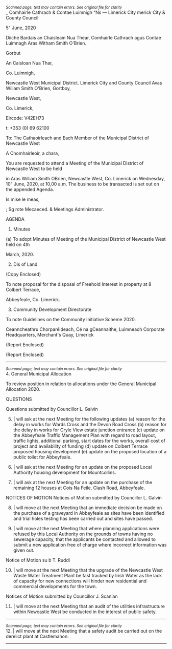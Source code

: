 *<small>Scanned page, text may contain errors. See original file for clarity</small>*  
_ Comhairle Cathrach
& Contae Luimnigh
“Ns — Limerick City
merick City
& County Council

5" June, 2020

Diiche Bardais an Chaisleain Nua Thear,
Comhairle Cathrach agus Contae Luimnagh
Aras Witham Smith O'Brien.

Gorbut

An Caisloan Nua Thar,

Co. Luimnigh,

Newcastle West Municipal District.
Limerick City and County Council
Avas Wiliam Smith O'Brien,
Gortboy,

Newcastle West,

Co. Limerick,

Eircode: V42EH73

t: +353 (0) 69 62100

To: The Cathaoirleach and Each Member of the Municipal District of Newcastle West

A Chomhairleoir, a chara,

You are requested to attend a Meeting of the Municipal District of Newcastle West to be held

in Aras William Smith OBrien, Newcastle West, Co. Limerick on Wednesday, 10” June, 2020,
at 10,00 a.m. The business to be transacted is set out on the appended Agenda.

Is mise le meas,

; Sg rote
Mecaeced. &
Meetings Administrator.

AGENDA

1. Minutes

(a) To adopt Minutes of Meeting of the Municipal District of Newcastle West held on 4th

March, 2020.

2. Dis of Land

(Copy Enclosed)

To note proposal for the disposal of Freehold Interest in property at 8 Colbert Terrace,

Abbeyfeale, Co. Limerick.

3. Community Development Directorate

To note Guidelines on the Community Initiative Scheme 2020.

Ceanncheathru Chorparéideach, Cé na gCeannaithe, Luimneach
Corporate Headquarters, Merchant's Quay, Limerick

(Report Enclosed)

(Report Enclosed)

---
*<small>Scanned page, text may contain errors. See original file for clarity</small>*  
4. General Municipal Allocation

To review position in relation to allocations under the General Municipal Allocation 2020.

QUESTIONS

Questions submitted by Councillor L. Galvin

5. | will ask at the next Meeting for the following updates (a) reason for the delay in
works for Wards Cross and the Devon Road Cross (b) reason for the delay in works for
Cryle View estate junction entrance (c) update on the Abbeyfeale Traffic Management
Plan with regard to road layout, traffic lights, additional parking, start dates for the
works, overall cost of project and availability of funding (d) update on Colbert Terrace
proposed housing development (e) update on the proposed location of a public toilet
for Abbeyfeale.

6. | will ask at the next Meeting for an update on the proposed Local Authority
housing development for Mountcollins.

7. | will ask at the next Meeting for an update on the purchase of the remaining 12
houses at Cois Na Feile, Clash Road, Abbeyfeale.

NOTICES OF MOTION
Notices of Motion submitted by Councillor L. Galvin

8. | will move at the next Meeting that an immediate decision be made on the purchase
of a graveyard in Abbeyfeale as sites have been identified and trial holes testing has
been carried out and sites have passed.

9. | will move at the next Meeting that where planning applications were refused by this
Local Authority on the grounds of towns having no sewerage capacity, that the
applicants be contacted and allowed to submit a new application free of charge where
incorrect information was given out.

Notice of Motion su b T. Ruddl

10. | will move at the next Meeting that the upgrade of the Newcastle West Waste
Water Treatment Plant be fast tracked by Irish Water as the lack of capacity for new
connections will hinder new residential and commercial developments for the town.

Notices of Motion submitted by Councillor J. Scanian

11. | will move at the next Meeting that an audit of the utilities infrastructure within
Newcastle West be conducted in the interest of public safety.

---
*<small>Scanned page, text may contain errors. See original file for clarity</small>*  
12. | will move at the next Meeting that a safety audit be carried out on the derelict
plant at Castlemahon.

---
